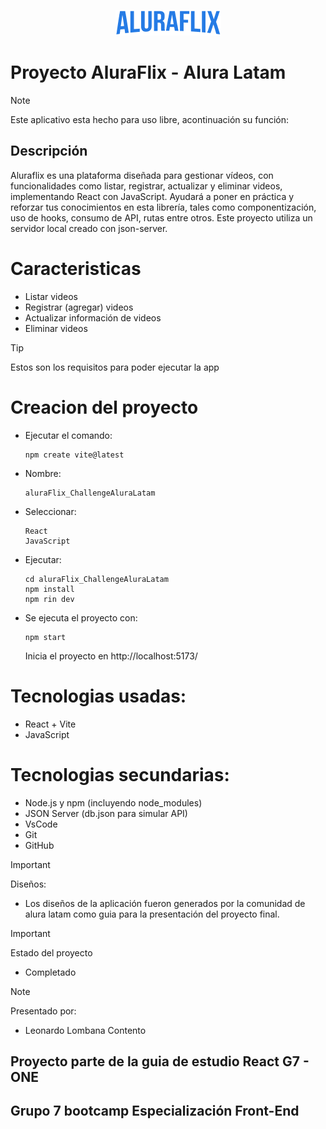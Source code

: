 <p align="center">
  <img src="https://github.com/LeonardoLombana/aluraFlix_ChallengeAluraLatam/blob/main/src/assets/logo.png" alt="LogoMain"/>
</p>

# Proyecto AluraFlix - Alura Latam
> [!NOTE]
> Este aplicativo esta hecho para uso libre, acontinuación su función:

## Descripción
Aluraflix es una plataforma diseñada para gestionar vídeos, con funcionalidades como listar, registrar, actualizar y eliminar videos, 
implementando React con JavaScript. Ayudará a poner en práctica y reforzar tus conocimientos en esta librería, tales como componentización, 
uso de hooks, consumo de API, rutas entre otros. Este proyecto utiliza un servidor local creado con json-server.

# Caracteristicas
- Listar videos
- Registrar (agregar) videos
- Actualizar información de videos
- Eliminar videos

> [!TIP]
> Estos son los requisitos para poder ejecutar la app

# Creacion del proyecto
- Ejecutar el comando:

      npm create vite@latest

- Nombre:
  
      aluraFlix_ChallengeAluraLatam

- Seleccionar:
  
      React
      JavaScript

- Ejecutar:
  
      cd aluraFlix_ChallengeAluraLatam
      npm install
      npm rin dev

- Se ejecuta el proyecto con:
  
      npm start
  Inicia el proyecto en http://localhost:5173/

# Tecnologias usadas:
- React + Vite
- JavaScript

# Tecnologias secundarias:
- Node.js y npm (incluyendo node_modules)
- JSON Server (db.json para simular API)
- VsCode
- Git
- GitHub

> [!IMPORTANT]
> Diseños:
- Los diseños de la aplicación fueron generados por la comunidad de alura latam como guia para la presentación del proyecto final.

> [!IMPORTANT]
> Estado del proyecto
- Completado

> [!NOTE]
> Presentado por:
- Leonardo Lombana Contento

## Proyecto parte de la guia de estudio React G7 - ONE
## Grupo 7 bootcamp Especialización Front-End 
